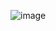 ![image](https://github.com/mailmesriza98/HTMLCSSJSexercises/assets/22434603/b22c6b0a-fe5c-4866-b755-427b3764a724)
